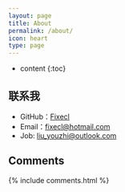 ```yaml
---
layout: page
title: About
permalink: /about/
icon: heart
type: page
---
```


* content
{:toc}


## 联系我

* GitHub：[Fixecl](https://github.com/fixecl)
* Email：fixecl@hotmail.com
* Job: liu_youzhi@outlook.com


## Comments

{% include comments.html %}
